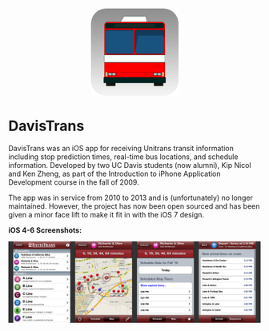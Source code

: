 <h3 align="center">
  <img src="DavisTrans/Assets/Screenshots/AppIcon.png" alt="DavisTrans App Icon" />
</h3>

DavisTrans
==========

DavisTrans was an iOS app for receiving Unitrans transit information including stop prediction times, real-time bus locations, and schedule information. Developed by two UC Davis students (now alumni), Kip Nicol and Ken Zheng, as part of the Introduction to iPhone Application Development course in the fall of 2009.

The app was in service from 2010 to 2013 and is (unfortunately) no longer maintained. However, the project has now been open sourced and has been given a minor face lift to make it fit in with the iOS 7 design.

**iOS 4-6 Screenshots:**

![DavisTrans/Assets/Screenshots/Screenshots.png](DavisTrans/Assets/Screenshots/Screenshots.png)

